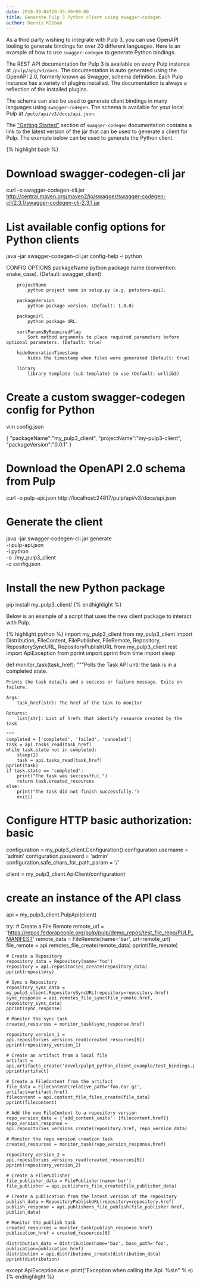```yaml
---
date: 2018-09-04T20:55:50+00:00
title: Generate Pulp 3 Python client using swagger-codegen
author: Dennis Kliban
---
```

<!-- more -->
As a third party wishing to integrate with Pulp 3, you can use OpenAPI tooling to generate bindings
for over 20 different languages. Here is an example of how to use `swagger-codegen` to generate
Python bindings.

The REST API documentation for Pulp 3 is available on every Pulp instance at `/pulp/api/v3/docs`.
The documentation is auto generated using the OpenAPI 2.0, formerly known as Swagger, schema
definition. Each Pulp instance has a variety of plugins installed. The documentation is always a
reflection of the installed plugins.

The schema can also be used to generate client bindings in many languages using `swagger-codegen`.
The schema is available for your local Pulp at `/pulp/api/v3/docs/api.json`.

The ["Getting Started"](https://github.com/swagger-api/swagger-codegen#getting-started) section of
`swagger-codegen` documentation contains a link to the latest version of the jar that can be used
to generate a client for Pulp. The example below can be used to generate the Python client.

{% highlight bash %}
# Download swagger-codegen-cli jar
curl -o swagger-codegen-cli.jar http://central.maven.org/maven2/io/swagger/swagger-codegen-cli/2.3.1/swagger-codegen-cli-2.3.1.jar

# List available config options for Python clients
java -jar swagger-codegen-cli.jar config-help -l python


CONFIG OPTIONS
        packageName
            python package name (convention: snake_case). (Default: swagger_client)

        projectName
            python project name in setup.py (e.g. petstore-api).

        packageVersion
            python package version. (Default: 1.0.0)

        packageUrl
            python package URL.

        sortParamsByRequiredFlag
            Sort method arguments to place required parameters before optional parameters. (Default: true)

        hideGenerationTimestamp
            hides the timestamp when files were generated (Default: true)

        library
            library template (sub-template) to use (Default: urllib3)

# Create a custom swagger-codegen config for Python
vim config.json

{
  "packageName":"my_pulp3_client",
  "projectName":"my-pulp3-client",
  "packageVersion":"0.0.1"
}

# Download the OpenAPI 2.0 schema from Pulp
curl -o pulp-api.json http://localhost:24817/pulp/api/v3/docs/api.json

# Generate the client
java -jar swagger-codegen-cli.jar generate \
  -i pulp-api.json \
  -l python \
  -o ./my_pulp3_client \
  -c config.json

# Install the new Python package
pip install my_pulp3_client/
{% endhighlight %}

Below is an example of a script that uses the new client package to interact with Pulp.

{% highlight python %}
import my_pulp3_client
from my_pulp3_client import Distribution, FileContent, FilePublisher, FileRemote, Repository, \
    RepositorySyncURL, RepositoryPublishURL
from my_pulp3_client.rest import ApiException
from pprint import pprint
from time import sleep


def monitor_task(task_href):
    """Polls the Task API until the task is in a completed state.

    Prints the task details and a success or failure message. Exits on failure.

    Args:
        task_href(str): The href of the task to monitor

    Returns:
        list[str]: List of hrefs that identify resource created by the task

    """
    completed = ['completed', 'failed', 'canceled']
    task = api.tasks_read(task_href)
    while task.state not in completed:
        sleep(2)
        task = api.tasks_read(task_href)
    pprint(task)
    if task.state == 'completed':
        print("The task was successfful.")
        return task.created_resources
    else:
        print("The task did not finish successfully.")
        exit()


# Configure HTTP basic authorization: basic
configuration = my_pulp3_client.Configuration()
configuration.username = 'admin'
configuration.password = 'admin'
configuration.safe_chars_for_path_param = '/'

client = my_pulp3_client.ApiClient(configuration)

# create an instance of the API class
api = my_pulp3_client.PulpApi(client)

try:
    # Create a File Remote
    remote_url = 'https://repos.fedorapeople.org/pulp/pulp/demo_repos/test_file_repo/PULP_MANIFEST'
    remote_data = FileRemote(name='bar', url=remote_url)
    file_remote = api.remotes_file_create(remote_data)
    pprint(file_remote)

    # Create a Repository
    repository_data = Repository(name='foo')
    repository = api.repositories_create(repository_data)
    pprint(repository)

    # Sync a Repository
    repository_sync_data = my_pulp3_client.RepositorySyncURL(repository=repository.href)
    sync_response = api.remotes_file_sync(file_remote.href, repository_sync_data)
    pprint(sync_response)

    # Monitor the sync task
    created_resources = monitor_task(sync_response.href)

    repository_version_1 = api.repositories_versions_read(created_resources[0])
    pprint(repository_version_1)

    # Create an artifact from a local file
    artifact = api.artifacts_create('devel/pulp3_python_client_example/test_bindings.py')
    pprint(artifact)

    # Create a FileContent from the artifact
    file_data = FileContent(relative_path='foo.tar.gz', artifact=artifact.href)
    filecontent = api.content_file_files_create(file_data)
    pprint(filecontent)

    # Add the new FileContent to a repository version
    repo_version_data = {'add_content_units': [filecontent.href]}
    repo_version_response = api.repositories_versions_create(repository.href, repo_version_data)

    # Monitor the repo version creation task
    created_resources = monitor_task(repo_version_response.href)

    repository_version_2 = api.repositories_versions_read(created_resources[0])
    pprint(repository_version_2)

    # Create a FilePublisher
    file_publisher_data = FilePublisher(name='bar')
    file_publisher = api.publishers_file_create(file_publisher_data)

    # Create a publication from the latest version of the repository
    publish_data = RepositoryPublishURL(repository=repository.href)
    publish_response = api.publishers_file_publish(file_publisher.href, publish_data)

    # Monitor the publish task
    created_resources = monitor_task(publish_response.href)
    publication_href = created_resources[0]

    distribution_data = Distribution(name='baz', base_path='foo', publication=publication_href)
    distribution = api.distributions_create(distribution_data)
    pprint(distribution)
except ApiException as e:
    print("Exception when calling the Api: %s\n" % e)
{% endhighlight %}
